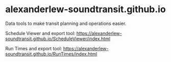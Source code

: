 # alexanderlew-soundtransit.github.io
Data tools to make transit planning and operations easier.

Schedule Viewer and export tool: https://alexanderlew-soundtransit.github.io/ScheduleViewer/index.html 

Run Times and export tool: https://alexanderlew-soundtransit.github.io/RunTimes/index.html 

